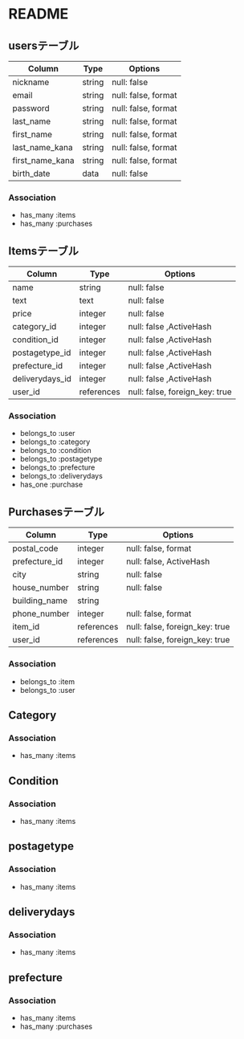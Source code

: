 # README

## usersテーブル
| Column          | Type   | Options             |
| --------------- | ------ | ------------------- |
| nickname        | string | null: false         |
| email           | string | null: false, format |
| password        | string | null: false, format |
| last_name       | string | null: false, format |
| first_name      | string | null: false, format |
| last_name_kana  | string | null: false, format |
| first_name_kana | string | null: false, format |
| birth_date      | data   | null: false         |

### Association
- has_many :items
- has_many :purchases



## Itemsテーブル
| Column          | Type       | Options                        |
| --------------- | ---------- | ------------------------------ |
| name            | string     | null: false                    |
| text            | text       | null: false                    |
| price           | integer    | null: false                    |
| category_id     | integer    | null: false ,ActiveHash        |
| condition_id    | integer    | null: false ,ActiveHash        |
| postagetype_id  | integer    | null: false ,ActiveHash        | 
| prefecture_id   | integer    | null: false ,ActiveHash        | 
| deliverydays_id | integer    | null: false ,ActiveHash        | 
| user_id         | references | null: false, foreign_key: true |

### Association
- belongs_to :user
- belongs_to :category
- belongs_to :condition
- belongs_to :postagetype
- belongs_to :prefecture
- belongs_to :deliverydays
- has_one :purchase



## Purchasesテーブル
| Column          | Type       | Options                        |
| --------------- | ---------- | ------------------------------ |
| postal_code     | integer    | null: false, format            |
| prefecture_id   | integer    | null: false, ActiveHash        |
| city            | string     | null: false                    |
| house_number    | string     | null: false                    |
| building_name   | string     |                                |
| phone_number    | integer    | null: false, format            | 
| item_id         | references | null: false, foreign_key: true | 
| user_id         | references | null: false, foreign_key: true |

### Association
- belongs_to :item
- belongs_to :user


## Category
### Association
- has_many :items

## Condition
### Association
- has_many :items

## postagetype
### Association
- has_many :items

## deliverydays
### Association
- has_many :items

## prefecture
### Association
- has_many :items
- has_many :purchases
